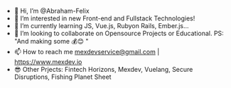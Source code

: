 - 👋 Hi, I’m @Abraham-Felix
- 👀 I’m interested in new Front-end and Fullstack Technologies!
- 🌱 I’m currently learning JS, Vue.js, Rubyon Rails, Ember.js...
- 💞️ I’m looking to collaborate on Opensource Projects or Educational. PS: "And making some 💰😊 " 
- 📫 How to reach me mexdevservice@gmail.com | https://www.mexdev.io
- 😎 Other Prjects: Fintech Horizons, Mexdev, Vuelang, Secure Disruptions, Fishing Planet Sheet

<!---
Abraham-Felix/Abraham-Felix is a ✨ special ✨ repository because its `README.md` (this file) appears on your GitHub profile.
You can click the Preview link to take a look at your changes.
--->
